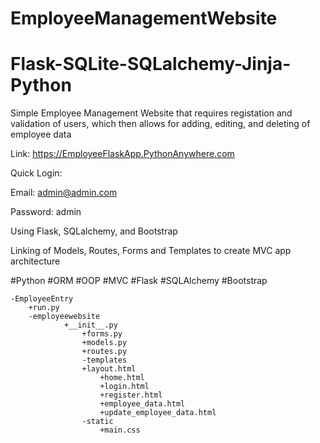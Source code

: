 # EmployeeManagementWebsite
# Flask-SQLite-SQLalchemy-Jinja-Python
Simple Employee Management Website that requires registation and validation of users, which then allows for adding, editing, and deleting of employee data

Link:  https://EmployeeFlaskApp.PythonAnywhere.com

Quick Login:

 Email: admin@admin.com

 Password: admin

Using Flask, SQLalchemy, and Bootstrap

Linking of Models, Routes, Forms and Templates to create MVC app architecture

#Python
#ORM
#OOP
#MVC
#Flask
#SQLAlchemy
#Bootstrap



	-EmployeeEntry
		+run.py
  		-employeewebsite
				+__init__.py
    				+forms.py
    				+models.py
    				+routes.py
    				-templates
					+layout.html
      					+home.html
      					+login.html
      					+register.html
      					+employee_data.html
      					+update_employee_data.html		
    				-static
      					+main.css		
